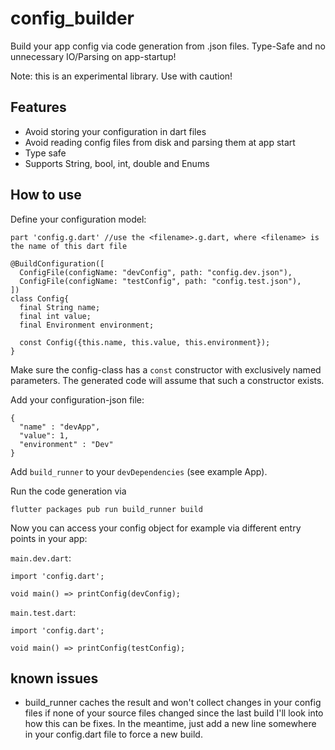 # config_builder

Build your app config via code generation from .json files. Type-Safe and no unnecessary IO/Parsing on app-startup!

Note: this is an experimental library. Use with caution!

## Features

- Avoid storing your configuration in dart files
- Avoid reading config files from disk and parsing them at app start
- Type safe
- Supports String, bool, int, double and Enums


## How to use

Define your configuration model:

```
part 'config.g.dart' //use the <filename>.g.dart, where <filename> is the name of this dart file

@BuildConfiguration([
  ConfigFile(configName: "devConfig", path: "config.dev.json"),
  ConfigFile(configName: "testConfig", path: "config.test.json"),
])
class Config{
  final String name;
  final int value;
  final Environment environment;

  const Config({this.name, this.value, this.environment});
}
```

Make sure the config-class has a `const` constructor with exclusively named parameters.
The generated code will assume that such a constructor exists.

Add your configuration-json file:

```
{
  "name" : "devApp",
  "value": 1,
  "environment" : "Dev"
}
```

Add `build_runner` to your `devDependencies` (see example App).

Run the code generation via 

    flutter packages pub run build_runner build
    
Now you can access your config object for example via different entry points in your app:

`main.dev.dart`:

```
import 'config.dart';

void main() => printConfig(devConfig);
```

`main.test.dart`:

```
import 'config.dart';

void main() => printConfig(testConfig);
```

## known issues

- build_runner caches the result and won't collect changes in your config files if none of your source files changed since the last build
I'll look into how this can be fixes. In the meantime, just add a new line somewhere in your config.dart file to force a new build.